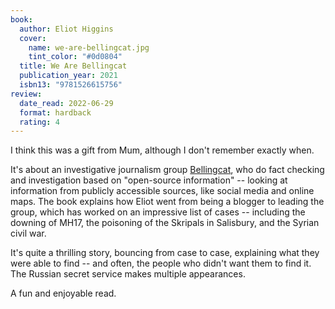 ```yaml
---
book:
  author: Eliot Higgins
  cover:
    name: we-are-bellingcat.jpg
    tint_color: "#0d0804"
  title: We Are Bellingcat
  publication_year: 2021
  isbn13: "9781526615756"
review:
  date_read: 2022-06-29
  format: hardback
  rating: 4
---
```


I think this was a gift from Mum, although I don't remember exactly when.

It's about an investigative journalism group [Bellingcat], who do fact checking and investigation based on "open-source information" -- looking at information from publicly accessible sources, like social media and online maps.
The book explains how Eliot went from being a blogger to leading the group, which has worked on an impressive list of cases -- including the downing of MH17, the poisoning of the Skripals in Salisbury, and the Syrian civil war.

It's quite a thrilling story, bouncing from case to case, explaining what they were able to find -- and often, the people who didn't want them to find it.
The Russian secret service makes multiple appearances.

A fun and enjoyable read.

[Bellingcat]: https://en.wikipedia.org/wiki/Bellingcat
